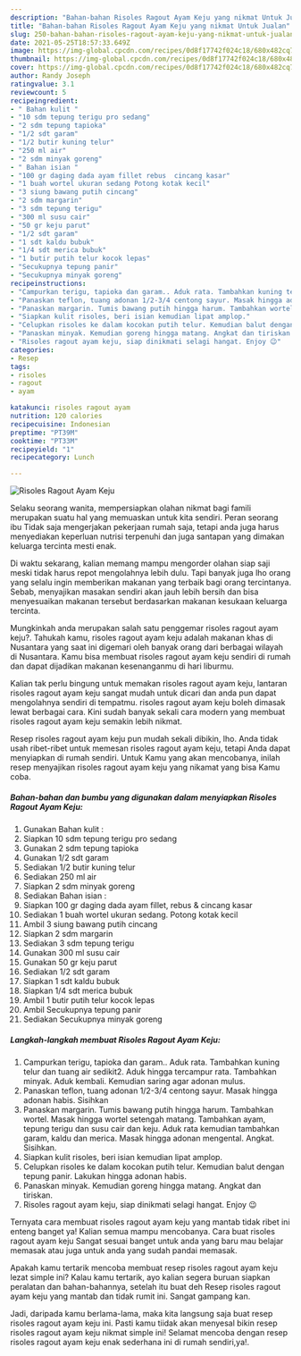 ```yaml
---
description: "Bahan-bahan Risoles Ragout Ayam Keju yang nikmat Untuk Jualan"
title: "Bahan-bahan Risoles Ragout Ayam Keju yang nikmat Untuk Jualan"
slug: 250-bahan-bahan-risoles-ragout-ayam-keju-yang-nikmat-untuk-jualan
date: 2021-05-25T18:57:33.649Z
image: https://img-global.cpcdn.com/recipes/0d8f17742f024c18/680x482cq70/risoles-ragout-ayam-keju-foto-resep-utama.jpg
thumbnail: https://img-global.cpcdn.com/recipes/0d8f17742f024c18/680x482cq70/risoles-ragout-ayam-keju-foto-resep-utama.jpg
cover: https://img-global.cpcdn.com/recipes/0d8f17742f024c18/680x482cq70/risoles-ragout-ayam-keju-foto-resep-utama.jpg
author: Randy Joseph
ratingvalue: 3.1
reviewcount: 5
recipeingredient:
- " Bahan kulit "
- "10 sdm tepung terigu pro sedang"
- "2 sdm tepung tapioka"
- "1/2 sdt garam"
- "1/2 butir kuning telur"
- "250 ml air"
- "2 sdm minyak goreng"
- " Bahan isian "
- "100 gr daging dada ayam fillet rebus  cincang kasar"
- "1 buah wortel ukuran sedang Potong kotak kecil"
- "3 siung bawang putih cincang"
- "2 sdm margarin"
- "3 sdm tepung terigu"
- "300 ml susu cair"
- "50 gr keju parut"
- "1/2 sdt garam"
- "1 sdt kaldu bubuk"
- "1/4 sdt merica bubuk"
- "1 butir putih telur kocok lepas"
- "Secukupnya tepung panir"
- "Secukupnya minyak goreng"
recipeinstructions:
- "Campurkan terigu, tapioka dan garam.. Aduk rata. Tambahkan kuning telur dan tuang air sedikit2. Aduk hingga tercampur rata. Tambahkan minyak. Aduk kembali. Kemudian saring agar adonan mulus."
- "Panaskan teflon, tuang adonan 1/2-3/4 centong sayur. Masak hingga adonan habis. Sisihkan"
- "Panaskan margarin. Tumis bawang putih hingga harum. Tambahkan wortel. Masak hingga wortel setengah matang. Tambahkan ayam, tepung terigu dan susu cair dan keju. Aduk rata kemudian tambahkan garam, kaldu dan merica. Masak hingga adonan mengental. Angkat. Sisihkan."
- "Siapkan kulit risoles, beri isian kemudian lipat amplop."
- "Celupkan risoles ke dalam kocokan putih telur. Kemudian balut dengan tepung panir. Lakukan hingga adonan habis."
- "Panaskan minyak. Kemudian goreng hingga matang. Angkat dan tiriskan."
- "Risoles ragout ayam keju, siap dinikmati selagi hangat. Enjoy 😉"
categories:
- Resep
tags:
- risoles
- ragout
- ayam

katakunci: risoles ragout ayam 
nutrition: 120 calories
recipecuisine: Indonesian
preptime: "PT39M"
cooktime: "PT33M"
recipeyield: "1"
recipecategory: Lunch

---
```



![Risoles Ragout Ayam Keju](https://img-global.cpcdn.com/recipes/0d8f17742f024c18/680x482cq70/risoles-ragout-ayam-keju-foto-resep-utama.jpg)

Selaku seorang wanita, mempersiapkan olahan nikmat bagi famili merupakan suatu hal yang memuaskan untuk kita sendiri. Peran seorang ibu Tidak saja mengerjakan pekerjaan rumah saja, tetapi anda juga harus menyediakan keperluan nutrisi terpenuhi dan juga santapan yang dimakan keluarga tercinta mesti enak.

Di waktu  sekarang, kalian memang mampu mengorder olahan siap saji meski tidak harus repot mengolahnya lebih dulu. Tapi banyak juga lho orang yang selalu ingin memberikan makanan yang terbaik bagi orang tercintanya. Sebab, menyajikan masakan sendiri akan jauh lebih bersih dan bisa menyesuaikan makanan tersebut berdasarkan makanan kesukaan keluarga tercinta. 



Mungkinkah anda merupakan salah satu penggemar risoles ragout ayam keju?. Tahukah kamu, risoles ragout ayam keju adalah makanan khas di Nusantara yang saat ini digemari oleh banyak orang dari berbagai wilayah di Nusantara. Kamu bisa membuat risoles ragout ayam keju sendiri di rumah dan dapat dijadikan makanan kesenanganmu di hari liburmu.

Kalian tak perlu bingung untuk memakan risoles ragout ayam keju, lantaran risoles ragout ayam keju sangat mudah untuk dicari dan anda pun dapat mengolahnya sendiri di tempatmu. risoles ragout ayam keju boleh dimasak lewat berbagai cara. Kini sudah banyak sekali cara modern yang membuat risoles ragout ayam keju semakin lebih nikmat.

Resep risoles ragout ayam keju pun mudah sekali dibikin, lho. Anda tidak usah ribet-ribet untuk memesan risoles ragout ayam keju, tetapi Anda dapat menyiapkan di rumah sendiri. Untuk Kamu yang akan mencobanya, inilah resep menyajikan risoles ragout ayam keju yang nikamat yang bisa Kamu coba.

<!--inarticleads1-->

##### Bahan-bahan dan bumbu yang digunakan dalam menyiapkan Risoles Ragout Ayam Keju:

1. Gunakan  Bahan kulit :
1. Siapkan 10 sdm tepung terigu pro sedang
1. Gunakan 2 sdm tepung tapioka
1. Gunakan 1/2 sdt garam
1. Sediakan 1/2 butir kuning telur
1. Sediakan 250 ml air
1. Siapkan 2 sdm minyak goreng
1. Sediakan  Bahan isian :
1. Siapkan 100 gr daging dada ayam fillet, rebus &amp; cincang kasar
1. Sediakan 1 buah wortel ukuran sedang. Potong kotak kecil
1. Ambil 3 siung bawang putih cincang
1. Siapkan 2 sdm margarin
1. Sediakan 3 sdm tepung terigu
1. Gunakan 300 ml susu cair
1. Gunakan 50 gr keju parut
1. Sediakan 1/2 sdt garam
1. Siapkan 1 sdt kaldu bubuk
1. Siapkan 1/4 sdt merica bubuk
1. Ambil 1 butir putih telur kocok lepas
1. Ambil Secukupnya tepung panir
1. Sediakan Secukupnya minyak goreng




<!--inarticleads2-->

##### Langkah-langkah membuat Risoles Ragout Ayam Keju:

1. Campurkan terigu, tapioka dan garam.. Aduk rata. Tambahkan kuning telur dan tuang air sedikit2. Aduk hingga tercampur rata. Tambahkan minyak. Aduk kembali. Kemudian saring agar adonan mulus.
1. Panaskan teflon, tuang adonan 1/2-3/4 centong sayur. Masak hingga adonan habis. Sisihkan
1. Panaskan margarin. Tumis bawang putih hingga harum. Tambahkan wortel. Masak hingga wortel setengah matang. Tambahkan ayam, tepung terigu dan susu cair dan keju. Aduk rata kemudian tambahkan garam, kaldu dan merica. Masak hingga adonan mengental. Angkat. Sisihkan.
1. Siapkan kulit risoles, beri isian kemudian lipat amplop.
1. Celupkan risoles ke dalam kocokan putih telur. Kemudian balut dengan tepung panir. Lakukan hingga adonan habis.
1. Panaskan minyak. Kemudian goreng hingga matang. Angkat dan tiriskan.
1. Risoles ragout ayam keju, siap dinikmati selagi hangat. Enjoy 😉




Ternyata cara membuat risoles ragout ayam keju yang mantab tidak ribet ini enteng banget ya! Kalian semua mampu mencobanya. Cara buat risoles ragout ayam keju Sangat sesuai banget untuk anda yang baru mau belajar memasak atau juga untuk anda yang sudah pandai memasak.

Apakah kamu tertarik mencoba membuat resep risoles ragout ayam keju lezat simple ini? Kalau kamu tertarik, ayo kalian segera buruan siapkan peralatan dan bahan-bahannya, setelah itu buat deh Resep risoles ragout ayam keju yang mantab dan tidak rumit ini. Sangat gampang kan. 

Jadi, daripada kamu berlama-lama, maka kita langsung saja buat resep risoles ragout ayam keju ini. Pasti kamu tiidak akan menyesal bikin resep risoles ragout ayam keju nikmat simple ini! Selamat mencoba dengan resep risoles ragout ayam keju enak sederhana ini di rumah sendiri,ya!.


